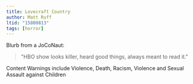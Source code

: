 ```yaml
---
title: Lovecraft Country
author: Matt Ruff
ltid: "15800813"
tags: [horror]
---
```


Blurb from a JoCoNaut:

> "HBO show looks killer, heard good things, always meant to read it."

Content Warnings include Violence, Death, Racism, Violence and Sexual Assault
against Children
